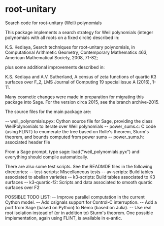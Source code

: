 # root-unitary
Search code for root-unitary (Weil) polynomials

This package implements a search strategy for Weil polynomials
(integer polynomials with all roots on a fixed circle) described in:

K.S. Kedlaya, Search techniques for root-unitary polynomials, in 
    Computational Arithmetic Geometry, Contemporary Mathematics 463, 
    American Mathematical Society, 2008, 71-82;

plus some additional improvements described in:

K.S. Kedlaya and A.V. Sutherland, A census of zeta functions of
    quartic K3 surfaces over F_2, LMS Journal of Computing 19
    special issue A (2016), 1-11.

Many cosmetic changes were made in preparation for migrating this package into Sage.
For the version circa 2015, see the branch archive-2015.

The source files for the main package are:

-- weil_polynomials.pyx: Cython source file for Sage, providing the
   class WeilPolynomials to iterate over Weil polynomials
-- power_sums.c: C code (using FLINT) to enumerate the tree based on
    Rolle's theorem, Sturm's theorem, and bounds computed from power sums
-- power_sums.h: associated header file

From a Sage prompt, type
  sage: load("weil_polynomials.pyx")
and everything should compile automatically.

There are also some test scripts. See the READMDE files in the following directories:
-- test-scripts: Miscellaneous tests
-- av-scripts: Build tables associated to abelian varieties
-- k3-scripts: Build tables associated to K3 surfaces
-- k3-quartic-f2: Scripts and data associated to smooth quartic surfaces over F2

POSSIBLE TODO LIST: 
-- Improve parallel computation in the current Cython model.
-- Add csignals support for Control-C interruption.
-- Add a port from Sage (based on Python) to Nemo (based on Julia).
-- Use real root isolation instead of (or in addition to) Sturm's theorem. One
   possible implementation, again using FLINT, is available in e-antic.

